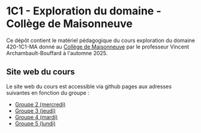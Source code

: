 # 1C1 - Exploration du domaine - Collège de Maisonneuve

Ce dépôt contient le matériel pédagogique du cours exploration du domaine
420-1C1-MA donné au [Collège de Maisonneuve](https://www.cmaisonneuve.qc.ca/)
par le professeur Vincent Archambault-Bouffard à l'automne 2025.

## Site web du cours

Le site web du cours est accessible via github pages aux adresses suivantes en fonction du groupe :

- [Groupe 2 (mercredi)](https://archambaultv-prof.github.io/2025E-420-1C1-MA/g2)
- [Groupe 3 (jeudi)](https://archambaultv-prof.github.io/2025E-420-1C1-MA/g3)
- [Groupe 4 (mardi)](https://archambaultv-prof.github.io/2025E-420-1C1-MA/g4)
- [Groupe 5 (lundi)](https://archambaultv-prof.github.io/2025E-420-1C1-MA/g5)
